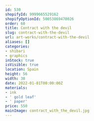```yaml
---
id: 530
shopifyId: 9999665529162
shopifyOptionId: 50053869470026
order: 60
title: Сontract with the devil
slug: сontract-with-the-devil
url: art-works/сontract-with-the-devil
aliases: []
categories:
- shibari
- graphics
inStock: true
isVisible: true
location: Spain
height: 56
width: 38
date: 2022-01-01T00:00:00Z
materials:
- ink
- ' gold leaf'
- ' paper'
price: 550
mainImage: contract_with_the_devil.jpg
---
```

